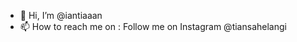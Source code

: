 - 👋 Hi, I’m @iantiaaan
- 📫 How to reach me on : Follow me on Instagram @tiansahelangi

<!---
iantiaaan/iantiaaan is a ✨ special ✨ repository because its `README.md` (this file) appears on your GitHub profile.
You can click the Preview link to take a look at your changes.
--->

